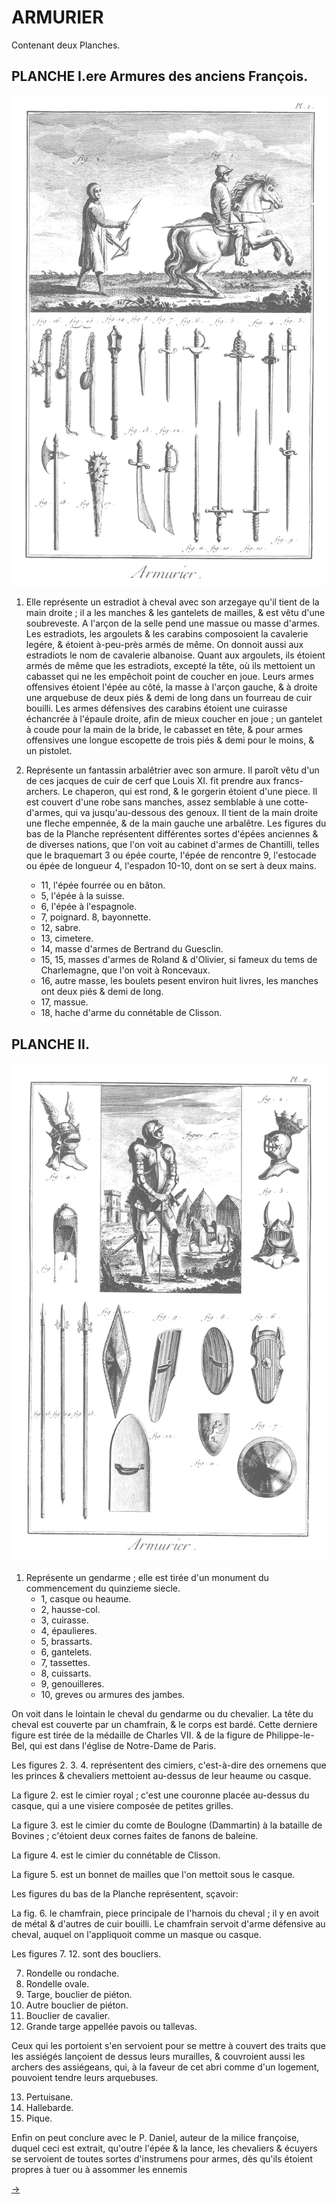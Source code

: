 ARMURIER
========

Contenant deux Planches.


PLANCHE I.ere Armures des anciens François.
-------------------------------------------

[![Planche 1](Planche_1.jpeg)](Planche_1.jpeg)

1. Elle représente un estradiot à cheval avec son arzegaye qu'il tient de la main droite ; il a les manches & les gantelets de mailles, & est vêtu d'une soubreveste. A l'arçon de la selle pend une massue ou masse d'armes. Les estradiots, les argoulets & les carabins composoient la cavalerie legére, & étoient à-peu-près armés de même. On donnoit aussi aux estradiots le nom de cavalerie albanoise. Quant aux argoulets, ils étoient armés de même que les estradiots, excepté la tête, où ils mettoient un cabasset qui ne les empêchoit point de coucher en joue. Leurs armes offensives étoient l'épée au côté, la masse à l'arçon gauche, & à droite une arquebuse de deux piés & demi de long dans un fourreau de cuir bouilli. Les armes défensives des carabins étoient une cuirasse échancrée à l'épaule droite, afin de mieux coucher en joue ; un gantelet à coude pour la main de la bride, le cabasset en tête, & pour armes offensives une longue escopette de trois piés & demi pour le moins, & un pistolet.

2. Représente un fantassin arbalêtrier avec son armure. Il paroît vêtu d'un de ces jacques de cuir de cerf que Louis XI. fit prendre aux francs-archers. Le chaperon, qui est rond, & le gorgerin étoient d'une piece. Il est couvert d'une robe sans manches, assez semblable à une cotte-d'armes, qui va jusqu'au-dessous des genoux. Il tient de la main droite une fleche empennée, & de la main gauche une arbalêtre. Les figures du bas de la Planche représentent différentes sortes d'épées anciennes & de diverses nations, que l'on voit au cabinet d'armes de Chantilli, telles que le braquemart 3 ou épée courte, l'épée de rencontre 9, l'estocade ou épée de longueur 4, l'espadon 10-10, dont on se sert à deux mains.

	- 11, l'épée fourrée ou en bâton.
	- 5, l'épée à la suisse.
	- 6, l'épée à l'espagnole.
	- 7, poignard. 8, bayonnette.
	- 12, sabre.
	- 13, cimetere.
	- 14, masse d'armes de Bertrand du Guesclin.
	- 15, 15, masses d'armes de Roland & d'Olivier, si fameux du tems de Charlemagne, que l'on voit à Roncevaux.
	- 16, autre masse, les boulets pesent environ huit livres, les manches ont deux piés & demi de long.
	- 17, massue.
	- 18, hache d'arme du connétable de Clisson.


PLANCHE II.
-----------

[![Planche 2](Planche_2.jpeg)](Planche_2.jpeg)

1. Représente un gendarme ; elle est tirée d'un monument du commencement du quinzieme siecle.
	- 1, casque ou heaume.
	- 2, hausse-col.
	- 3, cuirasse.
	- 4, épaulieres.
	- 5, brassarts.
	- 6, gantelets.
	- 7, tassettes.
	- 8, cuissarts.
	- 9, genouilleres.
	- 10, greves ou armures des jambes.

On voit dans le lointain le cheval du gendarme ou du chevalier. La tête du cheval est couverte par un chamfrain, & le corps est bardé. Cette derniere figure est tirée de la médaille de Charles VII. & de la figure de Philippe-le-Bel, qui est dans l'église de Notre-Dame de Paris.

Les figures 2. 3. 4. représentent des cimiers, c'est-à-dire des ornemens que les princes & chevaliers mettoient au-dessus de leur heaume ou casque.

La figure 2. est le cimier royal ; c'est une couronne placée au-dessus du casque, qui a une visiere composée de petites grilles.

La figure 3. est le cimier du comte de Boulogne (Dammartin) à la bataille de Bovines ; c'étoient deux cornes faites de fanons de baleine.

La figure 4. est le cimier du connétable de Clisson.

La figure 5. est un bonnet de mailles que l'on mettoit sous le casque.

Les figures du bas de la Planche représentent, sçavoir:

La fig. 6. le chamfrain, piece principale de l'harnois du cheval ; il y en avoit de métal & d'autres de cuir bouilli. Le chamfrain servoit d'arme défensive au cheval, auquel on l'appliquoit comme un masque ou casque.

Les figures 7. 12. sont des boucliers.

7. Rondelle ou rondache.
8. Rondelle ovale.
9. Targe, bouclier de piéton.
10. Autre bouclier de piéton.
11. Bouclier de cavalier.
12. Grande targe appellée pavois ou tallevas.

Ceux qui les portoient s'en servoient pour se mettre à couvert des traits que les assiégés lançoient de dessus leurs murailles, & couvroient aussi les archers des assiégeans, qui, à la faveur de cet abri comme d'un logement, pouvoient tendre leurs arquebuses.

13. Pertuisane.
14. Hallebarde.
15. Pique.

Enfin on peut conclure avec le P. Daniel, auteur de la milice françoise, duquel ceci est extrait, qu'outre l'épée & la lance, les chevaliers & écuyers se servoient de toutes sortes d'instrumens pour armes, dès qu'ils étoient propres à tuer ou à assommer les ennemis


[->](../14-Arquebusier/Légende.md)
